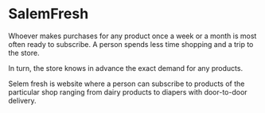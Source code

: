 # SalemFresh

Whoever makes purchases for any product once a week or a month is most often ready to subscribe. A person spends less time shopping and a trip to the store.

In turn, the store knows in advance the exact demand for any products.

Selem fresh is website where a person can subscribe to products of the particular shop ranging from dairy products to diapers with door-to-door delivery.


